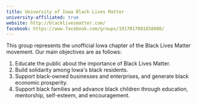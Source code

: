 ```yaml
---
title: University of Iowa Black Lives Matter
university-affiliated: true
website: http://blacklivesmatter.com/
facebook: https://www.facebook.com/groups/1917017081858880/
---
```


This group represents the unofficial Iowa chapter of the Black Lives Matter movement. Our main objectives are as follows:

1. Educate the public about the importance of Black Lives Matter.
2. Build solidarity among Iowa's black residents.
3. Support black-owned businesses and enterprises, and generate black economic prosperity.
4. Support black families and advance black children through education, mentorship, self-esteem, and encouragement.
